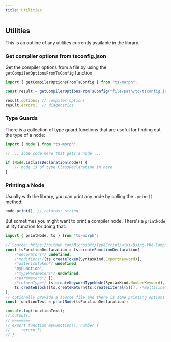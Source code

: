 ```yaml
---
title: Utilities
---
```


## Utilities

This is an outline of any utilities currently available in the library.

### Get compiler options from tsconfig.json

Get the compiler options from a file by using the `getCompilerOptionsFromTsConfig` function:

```ts
import { getCompilerOptionsFromTsConfig } from "ts-morph";

const result = getCompilerOptionsFromTsConfig("file/path/to/tsconfig.json");

result.options; // compiler options
result.errors;  // diagnostics
```

### Type Guards

There is a collection of type guard functions that are useful for finding out the type of a node:

```ts
import { Node } from "ts-morph";

// ... some code here that gets a node ...

if (Node.isClassDeclaration(node)) {
    // node is of type ClassDeclaration in here
}
```

### Printing a Node

Usually with the library, you can print any node by calling the `.print()` method:

```ts
node.print(); // returns: string
```

But sometimes you might want to print a compiler node. There's a `printNode` utility function for doing that:

```ts
import { printNode, ts } from "ts-morph";

// Source: https://github.com/Microsoft/TypeScript/wiki/Using-the-Compiler-API
const tsFunctionDeclaration = ts.createFunctionDeclaration(
    /*decorators*/ undefined,
    /*modifiers*/[ts.createToken(SyntaxKind.ExportKeyword)],
    /*asteriskToken*/ undefined,
    "myFunction",
    /*typeParameters*/ undefined,
    /*parameters*/ [],
    /*returnType*/ ts.createKeywordTypeNode(SyntaxKind.NumberKeyword),
    ts.createBlock([ts.createReturn(ts.createLiteral(5))], /*multiline*/ true),
);
// optionally provide a source file and there is some printing options on this
const functionText = printNode(tsFunctionDeclaration);

console.log(functionText);
// outputs:
// ========
// export function myFunction(): number {
//     return 5;
// }
```
